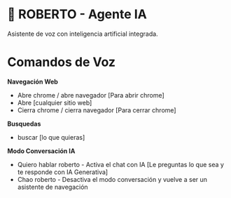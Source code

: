 # 👾 ROBERTO - Agente IA
Asistente de voz con inteligencia artificial integrada.

# Comandos de Voz

**Navegación Web**

* Abre chrome / abre navegador [Para abrir chrome]
* Abre [cualquier sitio web]
* Cierra chrome / cierra navegador [Para cerrar chrome]

**Busquedas**

* buscar [lo que quieras]

**Modo Conversación IA**

* Quiero hablar roberto - Activa el chat con IA [Le preguntas lo que sea y te responde con IA Generativa]
* Chao roberto - Desactiva el modo conversación y vuelve a ser un asistente de navegación
